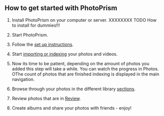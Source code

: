 ## How to get started with PhotoPrism
1. Install PhotoPrism on your computer or server. XXXXXXXX
TODO How to install for dummies!!!

2. Start PhotoPrism.
3. Follow the [set up instructions](setup.md).
4. Start [importing or indexing](importvsindex.md) your photos and videos.
5. Now its time to be patient, depending on the amount of photos you added this step will take a while.
You can watch the progress in Photos. OThe count of photos that are finished indexing is displayed in the main navigation.
6. Browse through your photos in the different library [sections](browse.md).
7. Review photos that are in [Review](review.md).
8. Create albums and share your photos with friends - enjoy!